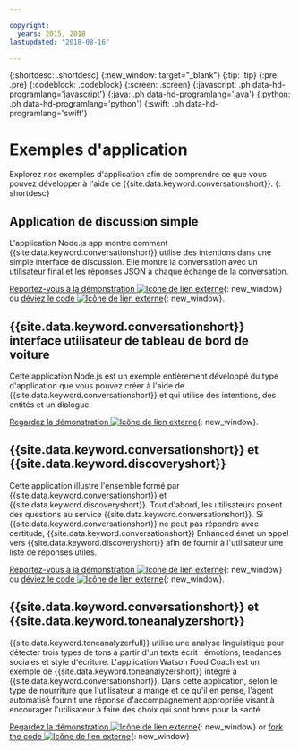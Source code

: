 ```yaml
---

copyright:
  years: 2015, 2018
lastupdated: "2018-08-16"

---
```


{:shortdesc: .shortdesc}
{:new_window: target="_blank"}
{:tip: .tip}
{:pre: .pre}
{:codeblock: .codeblock}
{:screen: .screen}
{:javascript: .ph data-hd-programlang='javascript'}
{:java: .ph data-hd-programlang='java'}
{:python: .ph data-hd-programlang='python'}
{:swift: .ph data-hd-programlang='swift'}

# Exemples d'application

Explorez nos exemples d'application afin de comprendre ce que vous pouvez développer à l'aide de {{site.data.keyword.conversationshort}}.
{: shortdesc}

## Application de discussion simple

L'application Node.js app montre comment {{site.data.keyword.conversationshort}} utilise des intentions dans une simple interface de discussion. Elle montre la conversation avec un utilisateur final et les réponses JSON à chaque échange de la conversation.

[Reportez-vous à la démonstration ![Icône de lien externe](../../icons/launch-glyph.svg "Icône de lien externe")](http://conversation-simple.ng.bluemix.net/){: new_window} ou [déviez le code ![Icône de lien externe](../../icons/launch-glyph.svg "Icône de lien externe")](https://github.com/watson-developer-cloud/conversation-simple){: new_window}.

## {{site.data.keyword.conversationshort}} interface utilisateur de tableau de bord de voiture

Cette application Node.js est un exemple entièrement développé du type d'application que vous pouvez créer à l'aide de {{site.data.keyword.conversationshort}} et qui utilise des intentions, des entités et un dialogue.

[Regardez la démonstration ![Icône de lien externe](../../icons/launch-glyph.svg "Icône de lien externe")](https://conversation-demo.ng.bluemix.net/){: new_window}.

## {{site.data.keyword.conversationshort}} et {{site.data.keyword.discoveryshort}}

Cette application illustre l'ensemble formé par {{site.data.keyword.conversationshort}} et {{site.data.keyword.discoveryshort}}. Tout d'abord, les utilisateurs posent des questions au service {{site.data.keyword.conversationshort}}. Si {{site.data.keyword.conversationshort}} ne peut pas répondre avec certitude, {{site.data.keyword.conversationshort}} Enhanced émet un appel vers {{site.data.keyword.discoveryshort}} afin de fournir à l'utilisateur une liste de réponses utiles.

[Reportez-vous à la démonstration ![Icône de lien externe](../../icons/launch-glyph.svg "Icône de lien externe")](https://conversation-with-discovery-within-ui.ng.bluemix.net/){: new_window} ou [déviez le code ![Icône de lien externe](../../icons/launch-glyph.svg "Icône de lien externe")](https://github.com/watson-developer-cloud/conversation-enhanced){: new_window}.

## {{site.data.keyword.conversationshort}} et {{site.data.keyword.toneanalyzershort}}

{{site.data.keyword.toneanalyzerfull}} utilise une analyse linguistique pour détecter trois types de tons à partir d'un texte écrit : émotions, tendances sociales et style d'écriture. L'application Watson Food Coach est un exemple de {{site.data.keyword.toneanalyzershort}} intégré à {{site.data.keyword.conversationshort}}. Dans cette application, selon le type de nourriture que l'utilisateur a mangé et ce qu'il en pense, l'agent automatisé fournit une réponse d'accompagnement appropriée visant à encourager l'utilisateur à faire des choix qui sont bons pour la santé.

[Regardez la démonstration ![Icône de lien externe](../../icons/launch-glyph.svg "Icône de lien externe")](https://food-coach.ng.bluemix.net/){: new_window} or [fork the code ![Icône de lien externe](../../icons/launch-glyph.svg "Icône de lien externe")](https://github.com/watson-developer-cloud/food-coach){: new_window}
